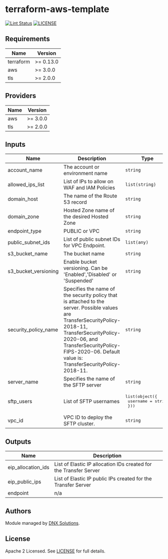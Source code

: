 # terraform-aws-template

[![Lint Status](https://github.com/DNXLabs/terraform-aws-template/workflows/Lint/badge.svg)](https://github.com/DNXLabs/terraform-aws-template/actions)
[![LICENSE](https://img.shields.io/github/license/DNXLabs/terraform-aws-template)](https://github.com/DNXLabs/terraform-aws-template/blob/master/LICENSE)

<!--- BEGIN_TF_DOCS --->

## Requirements

| Name | Version |
|------|---------|
| terraform | >= 0.13.0 |
| aws | >= 3.0.0 |
| tls | >= 2.0.0 |

## Providers

| Name | Version |
|------|---------|
| aws | >= 3.0.0 |
| tls | >= 2.0.0 |

## Inputs

| Name | Description | Type | Default | Required |
|------|-------------|------|---------|:--------:|
| account\_name | The account or environment name | `string` | n/a | yes |
| allowed\_ips\_list | List of IPs to allow on WAF and IAM Policies | `list(string)` | n/a | yes |
| domain\_host | The name of the Route 53 record | `string` | n/a | yes |
| domain\_zone | Hosted Zone name of the desired Hosted Zone | `string` | n/a | yes |
| endpoint\_type | PUBLIC or VPC | `string` | `"PUBLIC"` | no |
| public\_subnet\_ids | List of public subnet IDs for VPC Endpoint. | `list(any)` | `[]` | no |
| s3\_bucket\_name | The bucket name | `string` | n/a | yes |
| s3\_bucket\_versioning | Enable bucket versioning. Can be 'Enabled','Disabled' or 'Suspended' | `string` | `"Enabled"` | no |
| security\_policy\_name | Specifies the name of the security policy that is attached to the server. Possible values are TransferSecurityPolicy-2018-11, TransferSecurityPolicy-2020-06, and TransferSecurityPolicy-FIPS-2020-06. Default value is: TransferSecurityPolicy-2018-11. | `string` | `"TransferSecurityPolicy-2018-11"` | no |
| server\_name | Specifies the name of the SFTP server | `string` | n/a | yes |
| sftp\_users | List of SFTP usernames | <pre>list(object({<br>    username = string<br>  }))</pre> | `[]` | no |
| vpc\_id | VPC ID to deploy the SFTP cluster. | `string` | n/a | yes |

## Outputs

| Name | Description |
|------|-------------|
| eip\_allocation\_ids | List of Elastic IP allocation IDs created for the Transfer Server |
| eip\_public\_ips | List of Elastic IP public IPs created for the Transfer Server |
| endpoint | n/a |

<!--- END_TF_DOCS --->

## Authors

Module managed by [DNX Solutions](https://github.com/DNXLabs).

## License

Apache 2 Licensed. See [LICENSE](https://github.com/DNXLabs/terraform-aws-template/blob/master/LICENSE) for full details.
